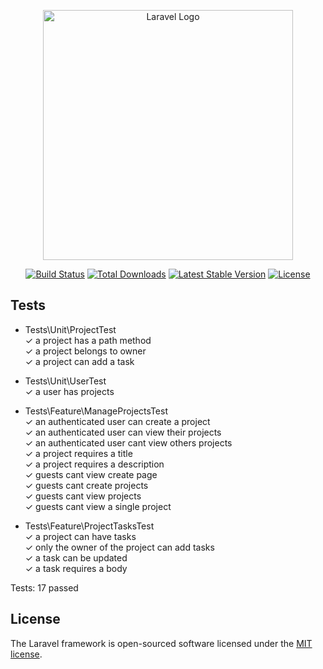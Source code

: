<p align="center"><a href="https://laravel.com" target="_blank"><img src="https://raw.githubusercontent.com/laravel/art/master/logo-lockup/5%20SVG/2%20CMYK/1%20Full%20Color/laravel-logolockup-cmyk-red.svg" width="400" alt="Laravel Logo"></a></p>

<p align="center">
<a href="https://travis-ci.org/laravel/framework"><img src="https://travis-ci.org/laravel/framework.svg" alt="Build Status"></a>
<a href="https://packagist.org/packages/laravel/framework"><img src="https://img.shields.io/packagist/dt/laravel/framework" alt="Total Downloads"></a>
<a href="https://packagist.org/packages/laravel/framework"><img src="https://img.shields.io/packagist/v/laravel/framework" alt="Latest Stable Version"></a>
<a href="https://packagist.org/packages/laravel/framework"><img src="https://img.shields.io/packagist/l/laravel/framework" alt="License"></a>
</p>

## Tests

  - Tests\Unit\ProjectTest<br/>
  ✓ a project has a path method<br/>
  ✓ a project belongs to owner<br/>
  ✓ a project can add a task<br/>

  - Tests\Unit\UserTest<br/>
  ✓ a user has projects<br/>

  - Tests\Feature\ManageProjectsTest<br/>
  ✓ an authenticated user can create a project<br/>
  ✓ an authenticated user can view their projects<br/>
  ✓ an authenticated user cant view others projects<br/>
  ✓ a project requires a title<br/>
  ✓ a project requires a description<br/>
  ✓ guests cant view create page<br/>
  ✓ guests cant create projects<br/>
  ✓ guests cant view projects<br/>
  ✓ guests cant view a single project<br/>

  - Tests\Feature\ProjectTasksTest<br/>
  ✓ a project can have tasks<br/>
  ✓ only the owner of the project can add tasks<br/>
  ✓ a task can be updated<br/>
  ✓ a task requires a body<br/>

  Tests:  17 passed
  
## License

The Laravel framework is open-sourced software licensed under the [MIT license](https://opensource.org/licenses/MIT).
